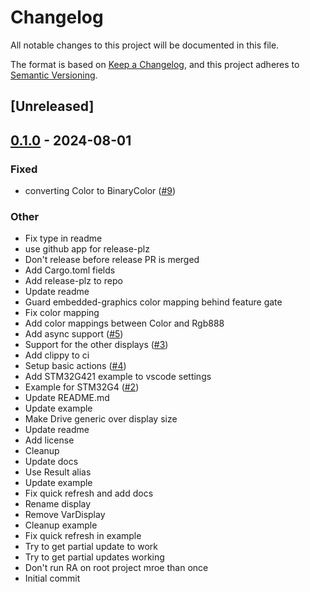# Changelog
All notable changes to this project will be documented in this file.

The format is based on [Keep a Changelog](https://keepachangelog.com/en/1.0.0/),
and this project adheres to [Semantic Versioning](https://semver.org/spec/v2.0.0.html).

## [Unreleased]

## [0.1.0](https://github.com/avsaase/weact-studio-epd/releases/tag/v0.1.0) - 2024-08-01

### Fixed
- converting Color to BinaryColor ([#9](https://github.com/avsaase/weact-studio-epd/pull/9))

### Other
- Fix type in readme
- use github app for release-plz
- Don't release before release PR is merged
- Add Cargo.toml fields
- Add release-plz to repo
- Update readme
- Guard embedded-graphics color mapping behind feature gate
- Fix color mapping
- Add color mappings between Color and Rgb888
- Add async support ([#5](https://github.com/avsaase/weact-studio-epd/pull/5))
- Support for the other displays ([#3](https://github.com/avsaase/weact-studio-epd/pull/3))
- Add clippy to ci
- Setup basic actions ([#4](https://github.com/avsaase/weact-studio-epd/pull/4))
- Add STM32G421 example to vscode settings
- Example for STM32G4 ([#2](https://github.com/avsaase/weact-studio-epd/pull/2))
- Update README.md
- Update example
- Make Drive generic over display size
- Update readme
- Add license
- Cleanup
- Update docs
- Use Result alias
- Update example
- Fix quick refresh and add docs
- Rename display
- Remove VarDisplay
- Cleanup example
- Fix quick refresh in example
- Try to get partial update to work
- Try to get partial updates working
- Don't run RA on root project mroe than once
- Initial commit

